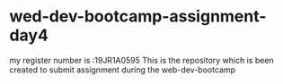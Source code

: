 # wed-dev-bootcamp-assignment-day4
my register number is :19JR1A0595 This is the repository which is been created to submit assignment during the web-dev-bootcamp

